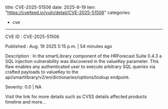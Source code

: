  
title: CVE-2025-51506
date: 2025-8-19
lien: "https://cvefeed.io/vuln/detail/CVE-2025-51506"
categories:
  - cve
---

CVE ID : CVE-2025-51506

Published :  Aug. 19
2025
5:15 p.m. | 54 minutes ago

Description : In the smartLibrary component of the HRForecast Suite 0.4.3
a SQL injection vulnerability was discovered in the valueKey parameter. This flaw enables any authenticated user to execute arbitrary SQL queries
via crafted payloads to valueKey to the api/smartlibrary/v2/en/dictionaries/options/lookup endpoint.

Severity: 0.0 | NA

Visit the link for more details
such as CVSS details
affected products
timeline
and more...
